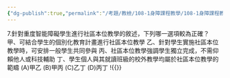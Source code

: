 ```yaml
---
{"dg-publish":true,"permalink":"/考題/教檢/108-1身障課程教學/108-1身障課程教學-第1大題第7題/","tags":["考題","題目","未完"]}
---
```


7.針對重度智能障礙學生進行社區本位教學的敘述，下列哪一選項較為正確？
甲、可結合學生的個別化教育計畫進行社區本位教學
乙、針對學生實施社區本位教學時，可安排一般學生共同參與
丙、社區本位教學強調學生獨立完成，不需仰賴他人或科技輔助
丁、學生個人與其就讀班級的校外教學均屬於社區本位教學的範疇
(A)甲乙 (B)甲丙 (C)乙丁 (D)丙丁
!{{}}
